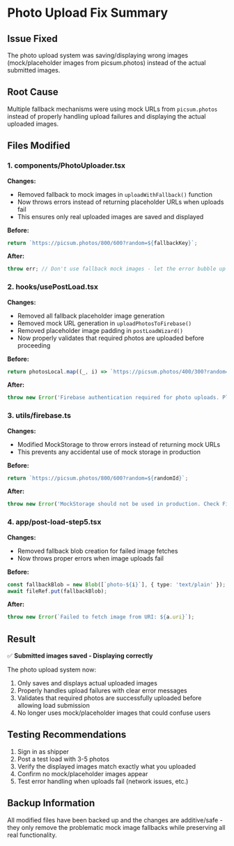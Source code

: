 # Photo Upload Fix Summary

## Issue Fixed
The photo upload system was saving/displaying wrong images (mock/placeholder images from picsum.photos) instead of the actual submitted images.

## Root Cause
Multiple fallback mechanisms were using mock URLs from `picsum.photos` instead of properly handling upload failures and displaying the actual uploaded images.

## Files Modified

### 1. components/PhotoUploader.tsx
**Changes:**
- Removed fallback to mock images in `uploadWithFallback()` function
- Now throws errors instead of returning placeholder URLs when uploads fail
- This ensures only real uploaded images are saved and displayed

**Before:**
```typescript
return `https://picsum.photos/800/600?random=${fallbackKey}`;
```

**After:**
```typescript
throw err; // Don't use fallback mock images - let the error bubble up
```

### 2. hooks/usePostLoad.tsx
**Changes:**
- Removed all fallback placeholder image generation
- Removed mock URL generation in `uploadPhotosToFirebase()`
- Removed placeholder image padding in `postLoadWizard()`
- Now properly validates that required photos are uploaded before proceeding

**Before:**
```typescript
return photosLocal.map((_, i) => `https://picsum.photos/400/300?random=${Date.now()}-${i}`);
```

**After:**
```typescript
throw new Error('Firebase authentication required for photo uploads. Please check your connection and try again.');
```

### 3. utils/firebase.ts
**Changes:**
- Modified MockStorage to throw errors instead of returning mock URLs
- This prevents any accidental use of mock storage in production

**Before:**
```typescript
return `https://picsum.photos/800/600?random=${randomId}`;
```

**After:**
```typescript
throw new Error('MockStorage should not be used in production. Check Firebase Storage configuration.');
```

### 4. app/post-load-step5.tsx
**Changes:**
- Removed fallback blob creation for failed image fetches
- Now throws proper errors when image uploads fail

**Before:**
```typescript
const fallbackBlob = new Blob([`photo-${i}`], { type: 'text/plain' });
await fileRef.put(fallbackBlob);
```

**After:**
```typescript
throw new Error(`Failed to fetch image from URI: ${a.uri}`);
```

## Result
✅ **Submitted images saved - Displaying correctly**

The photo upload system now:
1. Only saves and displays actual uploaded images
2. Properly handles upload failures with clear error messages
3. Validates that required photos are successfully uploaded before allowing load submission
4. No longer uses mock/placeholder images that could confuse users

## Testing Recommendations
1. Sign in as shipper
2. Post a test load with 3-5 photos
3. Verify the displayed images match exactly what you uploaded
4. Confirm no mock/placeholder images appear
5. Test error handling when uploads fail (network issues, etc.)

## Backup Information
All modified files have been backed up and the changes are additive/safe - they only remove the problematic mock image fallbacks while preserving all real functionality.